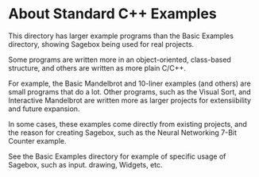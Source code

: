 # About Standard C++ Examples

This directory has larger example programs than the Basic Examples directory, showing Sagebox being used
for real projects. 

Some programs are written more in an object-oriented, class-based structure, and others are written as more plain C/C++. 

For example, the Basic Mandelbrot and 10-liner examples (and others) are small programs that do a lot.  Other programs,
such as the Visual Sort, and Interactive Mandelbrot are written more as larger projects for extensiibility and
future expansion.

In some cases, these examples come directly from existing projects, and the reason for creating Sagebox,
such as the Neural Networking 7-Bit Counter example. 

See the Basic Examples directory for example of specific usage of Sagebox, such as input. drawing, Widgets, etc. 
